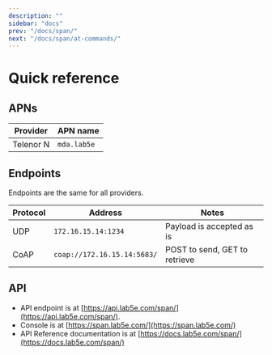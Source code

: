 ```yaml
---
description: ""
sidebar: "docs"
prev: "/docs/span/"
next: "/docs/span/at-commands/"
---
```


# Quick reference

## APNs

| Provider  | APN name    |
| --------- | ----------- |
| Telenor N | `mda.lab5e` |

## Endpoints

Endpoints are the same for all providers.

| Protocol | Address                     | Notes                         |
| -------- | --------------------------- | ----------------------------- |
| UDP      | `172.16.15.14:1234`         | Payload is accepted as is     |
| CoAP     | `coap://172.16.15.14:5683/` | POST to send, GET to retrieve |

## API

- API endpoint is at [https://api.lab5e.com/span/](https://api.lab5e.com/span/).
- Console is at [https://span.lab5e.com/](https://span.lab5e.com/)
- API Reference documentation is at [https://docs.lab5e.com/span/](https://docs.lab5e.com/span/)
